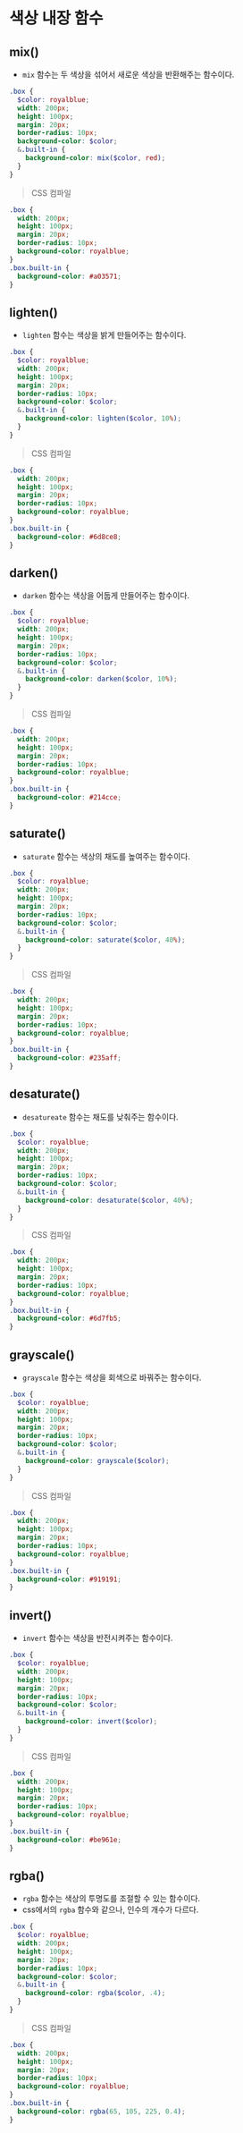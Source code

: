# 색상 내장 함수
## mix()

- `mix` 함수는 두 색상을 섞어서 새로운 색상을 반환해주는 함수이다. 


```scss
.box {
  $color: royalblue;
  width: 200px;
  height: 100px;
  margin: 20px;
  border-radius: 10px;
  background-color: $color;
  &.built-in {
    background-color: mix($color, red);
  }
}
```

> CSS 컴파일
```css
.box {
  width: 200px;
  height: 100px;
  margin: 20px;
  border-radius: 10px;
  background-color: royalblue;
}
.box.built-in {
  background-color: #a03571;
}
```

## lighten()

- `lighten` 함수는 색상을 밝게 만들어주는 함수이다.

```scss
.box {
  $color: royalblue;
  width: 200px;
  height: 100px;
  margin: 20px;
  border-radius: 10px;
  background-color: $color;
  &.built-in {
    background-color: lighten($color, 10%);
  }
}
```

> CSS 컴파일

```css
.box {
  width: 200px;
  height: 100px;
  margin: 20px;
  border-radius: 10px;
  background-color: royalblue;
}
.box.built-in {
  background-color: #6d8ce8;
}
```

## darken()

- `darken` 함수는 색상을 어둡게 만들어주는 함수이다.


```scss
.box {
  $color: royalblue;
  width: 200px;
  height: 100px;
  margin: 20px;
  border-radius: 10px;
  background-color: $color;
  &.built-in {
    background-color: darken($color, 10%);
  }
}
```

> CSS 컴파일

```css
.box {
  width: 200px;
  height: 100px;
  margin: 20px;
  border-radius: 10px;
  background-color: royalblue;
}
.box.built-in {
  background-color: #214cce;
}
```

## saturate()

- `saturate` 함수는 색상의 채도를 높여주는 함수이다.

```scss
.box {
  $color: royalblue;
  width: 200px;
  height: 100px;
  margin: 20px;
  border-radius: 10px;
  background-color: $color;
  &.built-in {
    background-color: saturate($color, 40%);
  }
}
```

> CSS 컴파일
```css
.box {
  width: 200px;
  height: 100px;
  margin: 20px;
  border-radius: 10px;
  background-color: royalblue;
}
.box.built-in {
  background-color: #235aff;
}
```

## desaturate()

- `desatureate` 함수는 채도를 낮춰주는 함수이다.

```scss
.box {
  $color: royalblue;
  width: 200px;
  height: 100px;
  margin: 20px;
  border-radius: 10px;
  background-color: $color;
  &.built-in {
    background-color: desaturate($color, 40%);
  }
}
```

> CSS 컴파일
```css
.box {
  width: 200px;
  height: 100px;
  margin: 20px;
  border-radius: 10px;
  background-color: royalblue;
}
.box.built-in {
  background-color: #6d7fb5;
}
```

## grayscale()

- `grayscale` 함수는 색상을 회색으로 바꿔주는 함수이다.

```scss
.box {
  $color: royalblue;
  width: 200px;
  height: 100px;
  margin: 20px;
  border-radius: 10px;
  background-color: $color;
  &.built-in {
    background-color: grayscale($color);
  }
}
```

> CSS 컴파일
```css
.box {
  width: 200px;
  height: 100px;
  margin: 20px;
  border-radius: 10px;
  background-color: royalblue;
}
.box.built-in {
  background-color: #919191;
}
```

## invert()

- `invert` 함수는 색상을 반전시켜주는 함수이다. 

```scss
.box {
  $color: royalblue;
  width: 200px;
  height: 100px;
  margin: 20px;
  border-radius: 10px;
  background-color: $color;
  &.built-in {
    background-color: invert($color);
  }
}
```

> CSS 컴파일
```css
.box {
  width: 200px;
  height: 100px;
  margin: 20px;
  border-radius: 10px;
  background-color: royalblue;
}
.box.built-in {
  background-color: #be961e;
}
```

## rgba()

- `rgba` 함수는 색상의 투명도를 조절할 수 있는 함수이다. 
- css에서의 `rgba` 함수와 같으나, 인수의 개수가 다르다.

```scss
.box {
  $color: royalblue;
  width: 200px;
  height: 100px;
  margin: 20px;
  border-radius: 10px;
  background-color: $color;
  &.built-in {
    background-color: rgba($color, .4);
  }
}
```

> CSS 컴파일
```css
.box {
  width: 200px;
  height: 100px;
  margin: 20px;
  border-radius: 10px;
  background-color: royalblue;
}
.box.built-in {
  background-color: rgba(65, 105, 225, 0.4);
}
```

